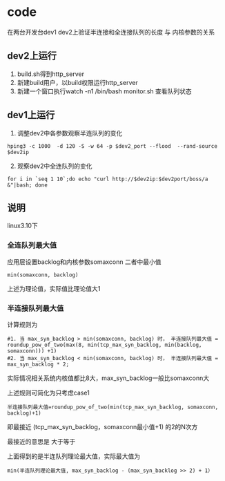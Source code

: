 # code
在两台开发台dev1 dev2上验证半连接和全连接队列的长度 与 内核参数的关系

## dev2上运行
1. build.sh得到http_server 
2. 新建build用户，以build权限运行http_server
3. 新建一个窗口执行watch -n1 /bin/bash monitor.sh
查看队列状态
   
## dev1上运行
1. 调整dev2中各参数观察半连队列的变化
```
hping3 -c 1000  -d 120 -S -w 64 -p $dev2_port --flood  --rand-source $dev2ip
```
2. 观察dev2中全连队列的变化
```
for i in `seq 1 10`;do echo "curl http://$dev2ip:$dev2port/boss/a &"|bash; done
```

## 说明
linux3.10下

### 全连队列最大值
应用层设置backlog和内核参数somaxconn 二者中最小值
```
min(somaxconn, backlog)
```

上述为理论值，实际值比理论值大1

### 半连接队列最大值
计算规则为
```
#1. 当 max_syn_backlog > min(somaxconn, backlog) 时， 半连接队列最大值 = roundup_pow_of_two(max(8, min(tcp_max_syn_backlog, min(backlog, somaxconn))) +1)
#2. 当 max_syn_backlog < min(somaxconn, backlog) 时， 半连接队列最大值 = max_syn_backlog * 2;
```
实际情况相关系统内核值都比8大，max_syn_backlog一般比somaxconn大

上述规则可简化为只考虑case1
```
半连接队列最大值=roundup_pow_of_two(min(tcp_max_syn_backlog, somaxconn, backlog)+1) 
```
即最接近 (tcp_max_syn_backlog，somaxconn最小值+1)  的2的N次方 

最接近的意思是 大于等于

上面得到的是半连队列理论最大值，实际最大值为
```
min(半连队列理论最大值, max_syn_backlog - (max_syn_backlog >> 2) + 1）
```